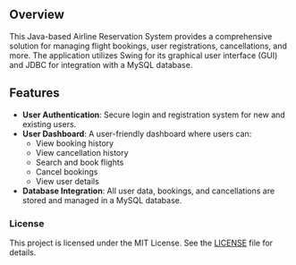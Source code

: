 ## Overview
This Java-based Airline Reservation System provides a comprehensive solution for managing flight bookings, user registrations, cancellations, and more. The application utilizes Swing for its graphical user interface (GUI) and JDBC for integration with a MySQL database.

## Features
- **User Authentication**: Secure login and registration system for new and existing users.
- **User Dashboard**: A user-friendly dashboard where users can:
  - View booking history
  - View cancellation history
  - Search and book flights
  - Cancel bookings
  - View user details
- **Database Integration**: All user data, bookings, and cancellations are stored and managed in a MySQL database.
### License
This project is licensed under the MIT License. See the [LICENSE](LICENSE) file for details.
